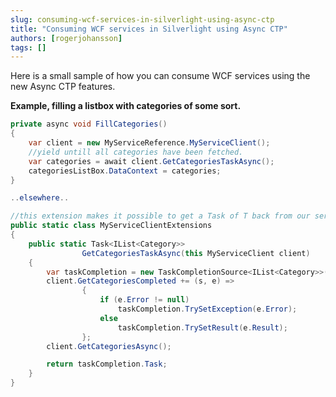 ```yaml
---
slug: consuming-wcf-services-in-silverlight-using-async-ctp
title: "Consuming WCF services in Silverlight using Async CTP"
authors: [rogerjohansson]
tags: []
---
```

Here is a small sample of how you can consume WCF services using the new Async CTP features.

<!-- truncate -->

**Example, filling a listbox with categories of some sort.**

```csharp
private async void FillCategories()
{
    var client = new MyServiceReference.MyServiceClient();
    //yield untill all categories have been fetched.
    var categories = await client.GetCategoriesTaskAsync();
    categoriesListBox.DataContext = categories;
}

..elsewhere..

//this extension makes it possible to get a Task of T back from our service client
public static class MyServiceClientExtensions
{
    public static Task<IList<Category>> 
                GetCategoriesTaskAsync(this MyServiceClient client)
    {
        var taskCompletion = new TaskCompletionSource<IList<Category>>();
        client.GetCategoriesCompleted += (s, e) =>
                {
                    if (e.Error != null)
                        taskCompletion.TrySetException(e.Error);
                    else
                        taskCompletion.TrySetResult(e.Result);
                };
        client.GetCategoriesAsync();

        return taskCompletion.Task;
    }  
}
```
